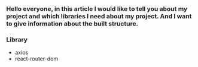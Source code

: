 ### Hello everyone, in this article I would like to tell you about my project and which libraries I need about my project. And I want to give information about the built structure.

### Library

- axios 
- react-router-dom


